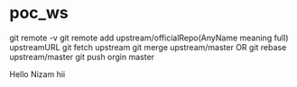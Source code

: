 # poc_ws


git remote -v
git remote add upstream/officialRepo(AnyName meaning full) upstreamURL
git fetch upstream
git merge upstream/master   OR git rebase upstream/master
git push orgin master


Hello Nizam
hii
